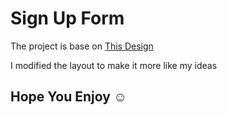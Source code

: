 # Sign Up Form
<p>The project is base on <a href = "https://dribbble.com/shots/16753965-Login-Sign-up-Dark-Mode-AW-Universal-Page/">This Design</a></p>
<p>I modified the layout to make it more like my ideas</p>

## Hope You Enjoy :relaxed:

